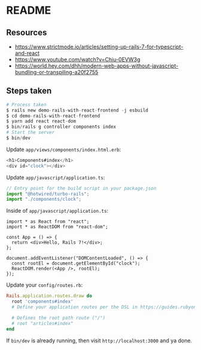 # README

## Resources

- https://www.strictmode.io/articles/setting-up-rails-7-for-typescript-and-react
- https://www.youtube.com/watch?v=Chiu-0EVW3g
- https://world.hey.com/dhh/modern-web-apps-without-javascript-bundling-or-transpiling-a20f2755

## Steps taken

```s
# Process taken
$ rails new demo-rails-with-react-frontend -j esbuild
$ cd demo-rails-with-react-frontend
$ yarn add react react-dom
$ bin/rails g controller components index
# Start the server
$ bin/dev
```

Update `app/views/components/index.html.erb`:

```js
<h1>Components#index</h1>
<div id="clock"></div>
```

Update `app/javascript/application.ts`:

```js
// Entry point for the build script in your package.json
import "@hotwired/turbo-rails";
import "./components/clock";
```

Inside of `app/javascript/application.ts`:

```tsx
import * as React from "react";
import * as ReactDOM from "react-dom";

const App = () => {
  return <div>Hello, Rails 7!</div>;
};

document.addEventListener("DOMContentLoaded", () => {
  const rootEl = document.getElementById("clock");
  ReactDOM.render(<App />, rootEl);
});
```

Update your `config/routes.rb`:

```rb
Rails.application.routes.draw do
  root 'components#index'
  # Define your application routes per the DSL in https://guides.rubyonrails.org/routing.html

  # Defines the root path route ("/")
  # root "articles#index"
end
```

If `bin/dev` is already running, then visit `http://localhost:3000` and ya done.
